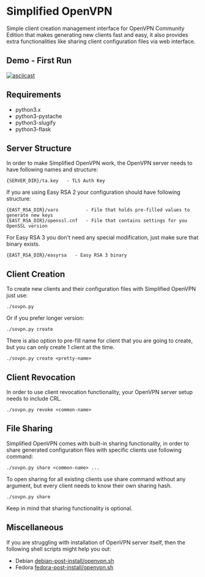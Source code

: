 # Simplified OpenVPN

Simple client creation management interface for OpenVPN Community Edition that makes generating new clients fast and easy, it also provides extra functionalities like sharing client configuration files via web interface.

## Demo - First Run

[![asciicast](https://asciinema.org/a/234347.svg)](https://asciinema.org/a/234347)

## Requirements
* python3.x
* python3-pystache
* python3-slugify
* python3-flask

## Server Structure
In order to make Simplified OpenVPN work, the OpenVPN server needs to have
following names and structure:

```
{SERVER_DIR}/ta.key   - TLS Auth Key
```

If you are using Easy RSA 2 your configuration should have following structure:

```
{EAST_RSA_DIR}/vars          - File that holds pre-filled values to generate new keys
{EAST_RSA_DIR}/openssl.cnf   - File that contains settings for you OpenSSL version
```

For Easy RSA 3 you don't need any special modification, just make sure that binary exists.

```
{EAST_RSA_DIR}/easyrsa   - Easy RSA 3 binary
```

## Client Creation

To create new clients and their configuration files with Simplified OpenVPN just use:

```
./sovpn.py
```

Or if you prefer longer version:

```
./sovpn.py create
```

There is also option to pre-fill name for client that you are going to create,
but you can only create 1 client at the time.

```
./sovpn.py create <pretty-name>
```

## Client Revocation

In order to use client revocation functionality, your OpenVPN server setup needs to include CRL.

```
./sovpn.py revoke <common-name>
```

## File Sharing

Simplified OpenVPN comes with built-in sharing functionality, in order to share generated configuration files with specific clients use following command:

```
./sovpn.py share <common-name> ...
```

To open sharing for all existing clients use share command without any argument, but every client needs to know their own sharing hash.

```
./sovpn.py share
```

Keep in mind that sharing functionality is optional.

## Miscellaneous

If you are struggling with installation of OpenVPN server itself, then the following shell scripts might help you out:

* Debian
[debian-post-install/openvpn.sh](https://github.com/rudissaar/linux-config-scripts/blob/master/debian-post-install/openvpn.sh)
* Fedora
[fedora-post-install/openvpn.sh](https://github.com/rudissaar/linux-config-scripts/blob/master/fedora-post-install/openvpn.sh)
